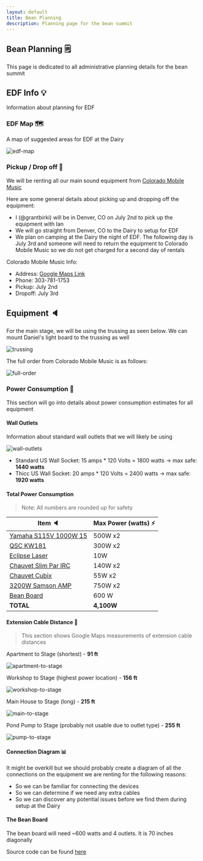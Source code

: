 ```yaml
---
layout: default
title: Bean Planning
description: Planning page for the bean summit
---
```


## Bean Planning 🗒️

This page is dedicated to all administrative planning details for the bean summit

## EDF Info 💡

Information about planning for EDF

### EDF Map 🗺️

A map of suggested areas for EDF at the Dairy

![edf-map](assets/images/edf-map.png)

### Pickup / Drop off 🚗

We will be renting all our main sound equipment from [Colorado Mobile Music](https://coloradomobilemusic.com/)

Here are some general details about picking up and dropping off the equipment:

- I (@grantbirki) will be in Denver, CO on July 2nd to pick up the equipment with Ian
- We will go straight from Denver, CO to the Dairy to setup for EDF
- We plan on camping at the Dairy the night of EDF. The following day is July 3rd and someone will need to return the equipment to Colorado Mobile Music so we do not get charged for a second day of rentals

Colorado Mobile Music Info:

- Address: [Google Maps Link](https://goo.gl/maps/QLXCj81rMXbLHF4cA)
- Phone: 303-781-1753
- Pickup: July 2nd
- Dropoff: July 3rd

## Equipment 🔈

For the main stage, we will be using the trussing as seen below. We can mount Daniel's light board to the trussing as well

![trussing](assets/images/trussing.png)

The full order from Colorado Mobile Music is as follows:

![full-order](assets/images/full-order.png)

### Power Consumption 🔌

This section will go into details about power consumption estimates for all equipment

#### Wall Outlets

Information about standard wall outlets that we will likely be using

![wall-outlets](assets/images/wall-outlets.png)

- Standard US Wall Socket: 15 amps \* 120 Volts = 1800 watts -> max safe: **1440 watts**
- Thicc US Wall Socket: 20 amps \* 120 Volts = 2400 watts -> max safe: **1920 watts**

#### Total Power Consumption

> Note: All numbers are rounded up for safety

| Item 🔈                                                    | Max Power (watts) ⚡ |
| ---------------------------------------------------------- | -------------------- |
| [Yamaha S115V 1000W 15](assets/images/S115V-speaker.png)   | 500W x2              |
| [QSC KW181](assets/images/qsc-sub.png)                     | 300W x2              |
| [Eclipse Laser](assets/images/eclipse.jpg)                 | 10W                  |
| [Chauvet Slim Par IRC](assets/images/chauvet-slim-par.png) | 140W x2              |
| [Chauvet Cubix](assets/images/chauvet-cubix.png)           | 55W x2               |
| [3200W Samson AMP](assets/files/samson-amp-specs.pdf)      | 750W x2              |
| [Bean Board](https://github.com/GrantBirki/bean-board)     | 600 W                |
| **TOTAL**                                                  | **4,100W**           |

#### Extension Cable Distance 📏

> This section shows Google Maps measurements of extension cable distances

Apartment to Stage (shortest) - **91 ft**

![apartment-to-stage](assets/images/apartment-to-stage.png)

Workshop to Stage (highest power location) - **156 ft**

![workshop-to-stage](assets/images/workshop-to-stage.png)

Main House to Stage (long) - **215 ft**

![main-to-stage](assets/images/main-to-stage.png)

Pond Pump to Stage (probably not usable due to outlet type) - **255 ft**

![pump-to-stage](assets/images/pump-to-stage.png)

#### Connection Diagram 📊

It might be overkill but we should probably create a diagram of all the connections on the equipment we are renting for the following reasons:

- So we can be familiar for connecting the devices
- So we can determine if we need any extra cables
- So we can discover any potential issues before we find them during setup at the Dairy

#### The Bean Board

The bean board will need ~600 watts and 4 outlets. It is 70 inches diagonally

Source code can be found [here](https://github.com/GrantBirki/bean-board)
